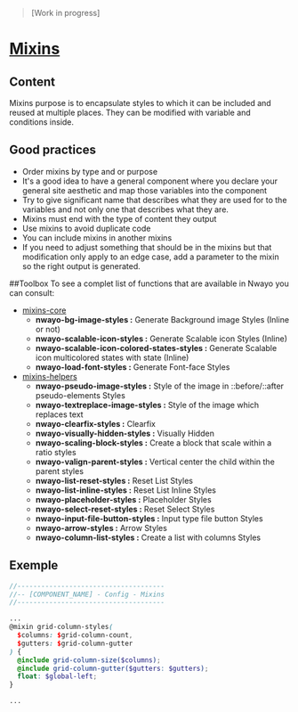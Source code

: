> [Work in progress]

# [Mixins](https://sass-lang.com/documentation/at-rules/mixin)

## Content
Mixins purpose is to encapsulate styles to which it can be included and reused at multiple places. They can be modified with variable and conditions inside.

## Good practices
- Order mixins by type and or purpose
- It's a good idea to have a general component where you declare your general site aesthetic and map those variables into the component
- Try to give significant name that describes what they are used for to the variables and not only one that describes what they are.
- Mixins must end with the type of content they output
- Use mixins to avoid duplicate code
- You can include mixins in another mixins
- If you need to adjust something that should be in the mixins but that modification only apply to an edge case, add a parameter to the mixin so the right output is generated.


##Toolbox
To see a complet list of functions that are available in Nwayo you can consult:
- [mixins-core](../../../packages/toolbox/styles/_mixins-core.scss)
  - **nwayo-bg-image-styles :** Generate Background image Styles (Inline or not)
  - **nwayo-scalable-icon-styles :** Generate Scalable icon Styles (Inline)
  - **nwayo-scalable-icon-colored-states-styles :** Generate Scalable icon multicolored states with state (Inline)
  - **nwayo-load-font-styles :** Generate Font-face Styles
- [mixins-helpers](../../../packages/toolbox/styles/_mixins-helpers.scss)
  - **nwayo-pseudo-image-styles :** Style of the image in ::before/::after pseudo-elements Styles
  - **nwayo-textreplace-image-styles :** Style of the image which replaces text
  - **nwayo-clearfix-styles :** Clearfix
  - **nwayo-visually-hidden-styles :** Visually Hidden
  - **nwayo-scaling-block-styles :** Create a block that scale within a ratio styles
  - **nwayo-valign-parent-styles :** Vertical center the child within the parent styles
  - **nwayo-list-reset-styles :** Reset List Styles
  - **nwayo-list-inline-styles :** Reset List Inline Styles
  - **nwayo-placeholder-styles :** Placeholder Styles
  - **nwayo-select-reset-styles :** Reset Select Styles
  - **nwayo-input-file-button-styles :** Input type file button Styles
  - **nwayo-arrow-styles :** Arrow Styles
  - **nwayo-column-list-styles :** Create a list with columns Styles


## Exemple
```scss
//-------------------------------------
//-- [COMPONENT_NAME] - Config - Mixins
//-------------------------------------

...
@mixin grid-column-styles(
  $columns: $grid-column-count,
  $gutters: $grid-column-gutter
) {
  @include grid-column-size($columns);
  @include grid-column-gutter($gutters: $gutters);
  float: $global-left;
}

...

```


